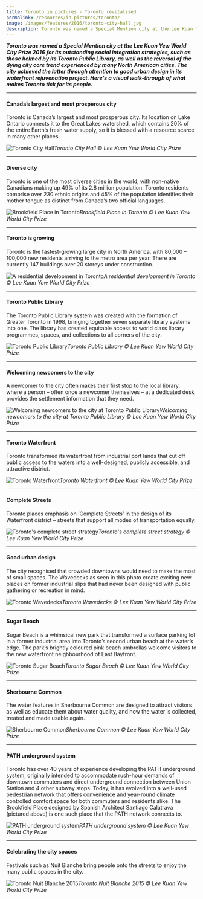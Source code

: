 ```yaml
---
title: Toronto in pictures - Toronto revitalised
permalink: /resources/in-pictures/toronto/
image: /images/features/2016/toronto-city-hall.jpg
description: Toronto was named a Special Mention city at the Lee Kuan Yew World City Prize 2016 for its outstanding social integration strategies, such as those helmed by its Toronto Public Library, as well as the reversal of the dying city core trend experienced by many North American cities. The city achieved the latter through attention to good urban design in its waterfront rejuvenation project. Here's a visual walk-through of what makes Toronto tick for its people.
---
```


***Toronto was named a Special Mention city at the Lee Kuan Yew World City Prize 2016 for its outstanding social integration strategies, such as those helmed by its Toronto Public Library, as well as the reversal of the dying city core trend experienced by many North American cities. The city achieved the latter through attention to good urban design in its waterfront rejuvenation project. Here's a visual walk-through of what makes Toronto tick for its people.***

---

#### **Canada’s largest and most prosperous city**

Toronto is Canada’s largest and most prosperous city. Its location on Lake Ontario connects it to the Great Lakes watershed, which contains 20% of the entire Earth’s fresh water supply, so it is blessed with a resource scarce in many other places.

![Toronto City Hall](/images/features/2016/toronto-city-hall.jpg/)*Toronto City Hall © Lee Kuan Yew World City Prize*

---

#### **Diverse city**

Toronto is one of the most diverse cities in the world, with non-native Canadians making up 49% of its 2.8 million population. Toronto residents comprise over 230 ethnic origins and 45% of the population identifies their mother tongue as distinct from Canada’s two official languages.

![Brookfield Place in Toronto](/images/features/2016/toronto-santiago.jpg/)*Brookfield Place in Toronto © Lee Kuan Yew World City Prize*

---

#### **Toronto is growing**

Toronto is the fastest-growing large city in North America, with 80,000 – 100,000 new residents arriving to the metro area per year. There are currently 147 buildings over 20 storeys under construction.

![A residential development in Toronto](/images/features/2016/toronto-residential.jpg/)*A residential development in Toronto © Lee Kuan Yew World City Prize*

---

#### **Toronto Public Library**

The Toronto Public Library system was created with the formation of Greater Toronto in 1998, bringing together seven separate library systems into one. The library has created equitable access to world class library programmes, spaces, and collections to all corners of the city.

![Toronto Public Library](/images/features/2016/toronto-public-library.jpg/)*Toronto Public Library © Lee Kuan Yew World City Prize*

---

#### **Welcoming newcomers to the city**

A newcomer to the city often makes their first stop to the local library, where a person – often once a newcomer themselves – at a dedicated desk provides the settlement information that they need.

![Welcoming newcomers to the city at Toronto Public Library](/images/features/2016/toronto-newcomers.jpg/)*Welcoming newcomers to the city at Toronto Public Library © Lee Kuan Yew World City Prize*

---

#### **Toronto Waterfront**

Toronto transformed its waterfront from industrial port lands that cut off public access to the waters into a well-designed, publicly accessible, and attractive district.

![Toronto Waterfront](/images/features/2016/toronto-waterfront.jpg/)*Toronto Waterfront © Lee Kuan Yew World City Prize*

---

#### **Complete Streets**

Toronto places emphasis on ‘Complete Streets’ in the design of its Waterfront district – streets that support all modes of transportation equally.

![Toronto's complete street strategy](/images/features/2016/toronto-complete-street.jpg/)*Toronto's complete street strategy © Lee Kuan Yew World City Prize*

---

#### **Good urban design**

The city recognised that crowded downtowns would need to make the most of small spaces. The Wavedecks as seen in this photo create exciting new places on former industrial slips that had never been designed with public gathering or recreation in mind.

![Toronto Wavedecks](/images/features/2016/toronto-wavedeck2.jpg/)*Toronto Wavedecks © Lee Kuan Yew World City Prize*

---

#### **Sugar Beach**

Sugar Beach is a whimsical new park that transformed a surface parking lot in a former industrial area into Toronto’s second urban beach at the water’s edge. The park’s brightly coloured pink beach umbrellas welcome visitors to the new waterfront neighbourhood of East Bayfront.

![Toronto Sugar Beach](/images/features/2016/toronto-sugar-beach.jpg/)*Toronto Sugar Beach © Lee Kuan Yew World City Prize*

---

#### **Sherbourne Common**

The water features in Sherbourne Common are designed to attract visitors as well as educate them about water quality, and how the water is collected, treated and made usable again.

![Sherbourne Common](/images/features/2016/toronto-sherbourne-common.jpg/)*Sherbourne Common © Lee Kuan Yew World City Prize*

---

#### **PATH underground system**

Toronto has over 40 years of experience developing the PATH underground system, originally intended to accommodate rush-hour demands of downtown commuters and direct underground connection between Union Station and 4 other subway stops. Today, it has evolved into a well-used pedestrian network that offers convenience and year-round climate controlled comfort space for both commuters and residents alike. The Brookfield Place designed by Spanish Architect Santiago Calatrava (pictured above) is one such place that the PATH network connects to.

![PATH underground system](/images/features/2016/toronto-path.jpg/)*PATH underground system © Lee Kuan Yew World City Prize*

---

#### **Celebrating the city spaces**

Festivals such as Nuit Blanche bring people onto the streets to enjoy the many public spaces in the city.

![Toronto Nuit Blanche 2015](/images/features/2016/toronto-nuit-blanche.jpg/)*Toronto Nuit Blanche 2015 © Lee Kuan Yew World City Prize*
